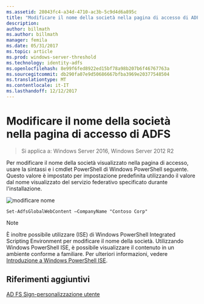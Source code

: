 ```yaml
---
ms.assetid: 28043fc4-a34d-4710-ac3b-5c9d4d6a895c
title: "Modificare il nome della società nella pagina di accesso di ADFS"
description: 
author: billmath
ms.author: billmath
manager: femila
ms.date: 05/31/2017
ms.topic: article
ms.prod: windows-server-threshold
ms.technology: identity-adfs
ms.openlocfilehash: 8e99f6fed8922ed15bf78a98b207b6f46767763a
ms.sourcegitcommit: db290fa07e9d50686667bfba3969e20377548504
ms.translationtype: MT
ms.contentlocale: it-IT
ms.lasthandoff: 12/12/2017
---
```

# <a name="change-the-company-name-on-the-ad-fs-sign-in-page"></a>Modificare il nome della società nella pagina di accesso di ADFS

>Si applica a: Windows Server 2016, Windows Server 2012 R2
 
Per modificare il nome della società visualizzato nella pagina di accesso, usare la sintassi e i cmdlet PowerShell di Windows PowerShell seguente. Questo valore è impostato per impostazione predefinita utilizzando il valore dal nome visualizzato del servizio federativo specificato durante l'installazione.  

![modificare nome](media/AD-FS-user-sign-in-customization/ADFS_Blue_Custom1.png)
  
  
    Set-AdfsGlobalWebContent –CompanyName "Contoso Corp"  
 
  
> [!NOTE]  
> È inoltre possibile utilizzare \(ISE\) di Windows PowerShell Integrated Scripting Environment per modificare il nome della società. Utilizzando Windows PowerShell ISE, è possibile visualizzare il contenuto in un ambiente conforme a familiare. Per ulteriori informazioni, vedere [Introduzione a Windows PowerShell ISE](https://technet.microsoft.com/library/dd315244.aspx).  

## <a name="additional-references"></a>Riferimenti aggiuntivi 
[AD FS Sign-personalizzazione utente](AD-FS-user-sign-in-customization.md)  
  
